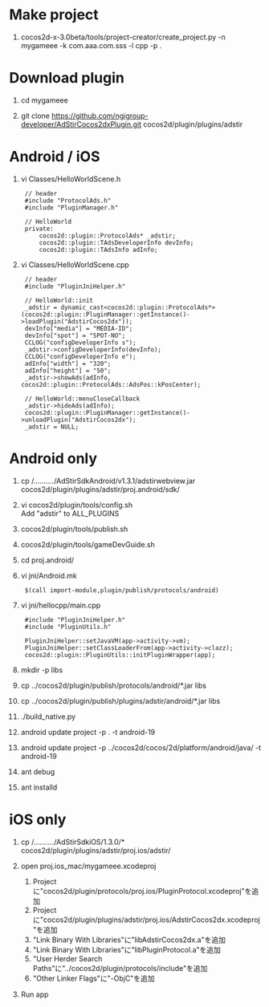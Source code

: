 Make project
===================

1. cocos2d-x-3.0beta/tools/project-creator/create_project.py -n mygameee -k com.aaa.com.sss -l cpp -p .

Download plugin
===================

1. cd mygameee

2. git clone https://github.com/ngigroup-developer/AdStirCocos2dxPlugin.git cocos2d/plugin/plugins/adstir

Android / iOS
===================

1. vi Classes/HelloWorldScene.h

        // header
        #include "ProtocolAds.h"
        #include "PluginManager.h"

        // HelloWorld
        private:
            cocos2d::plugin::ProtocolAds* _adstir;
            cocos2d::plugin::TAdsDeveloperInfo devInfo;
            cocos2d::plugin::TAdsInfo adInfo;

2. vi Classes/HelloWorldScene.cpp

        // header
        #include "PluginJniHelper.h"
        
        // HelloWorld::init
        _adstir = dynamic_cast<cocos2d::plugin::ProtocolAds*>(cocos2d::plugin::PluginManager::getInstance()->loadPlugin("AdstirCocos2dx"));
        devInfo["media"] = "MEDIA-ID";
        devInfo["spot"] = "SPOT-NO";
        CCLOG("configDeveloperInfo s");
        _adstir->configDeveloperInfo(devInfo);
        CCLOG("configDeveloperInfo e");
        adInfo["width"] = "320";
        adInfo["height"] = "50";
        _adstir->showAds(adInfo, cocos2d::plugin::ProtocolAds::AdsPos::kPosCenter);
        
        // HelloWorld::menuCloseCallback
        _adstir->hideAds(adInfo);
        cocos2d::plugin::PluginManager::getInstance()->unloadPlugin("AdstirCocos2dx");
        _adstir = NULL;

Android only
===================

1. cp /........../AdStirSdkAndroid/v1.3.1/adstirwebview.jar cocos2d/plugin/plugins/adstir/proj.android/sdk/

2. vi cocos2d/plugin/tools/config.sh  
   Add "adstir" to ALL_PLUGINS

3. cocos2d/plugin/tools/publish.sh

4. cocos2d/plugin/tools/gameDevGuide.sh

5. cd proj.android/

6. vi jni/Android.mk

        $(call import-module,plugin/publish/protocols/android)

7. vi jni/hellocpp/main.cpp

        #include "PluginJniHelper.h"
        #include "PluginUtils.h"

        PluginJniHelper::setJavaVM(app->activity->vm);
        PluginJniHelper::setClassLoaderFrom(app->activity->clazz);
        cocos2d::plugin::PluginUtils::initPluginWrapper(app);

8. mkdir -p libs

9. cp ../cocos2d/plugin/publish/protocols/android/*.jar libs

10. cp ../cocos2d/plugin/publish/plugins/adstir/android/*.jar libs

11. ./build_native.py

12. android update project -p . -t android-19

13. android update project -p ../cocos2d/cocos/2d/platform/android/java/ -t android-19

14. ant debug

15. ant installd


iOS only
===================

1. cp /........../AdStirSdkiOS/1.3.0/* cocos2d/plugin/plugins/adstir/proj.ios/adstir/

2. open proj.ios_mac/mygameee.xcodeproj
   1. Projectに"cocos2d/plugin/protocols/proj.ios/PluginProtocol.xcodeproj"を追加
   2. Projectに"cocos2d/plugin/plugins/adstir/proj.ios/AdstirCocos2dx.xcodeproj"を追加
   3. "Link Binary With Libraries"に"libAdstirCocos2dx.a"を追加
   4. "Link Binary With Libraries"に"libPluginProtocol.a"を追加
   5. "User Herder Search Paths"に"../cocos2d/plugin/protocols/include"を追加
   6. "Other Linker Flags"に"-ObjC"を追加

3. Run app










